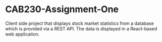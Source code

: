 # CAB230-Assignment-One

Client side project that displays stock market statistics from a database which is provided via a REST API. The data is displayed in a React-based web application.


